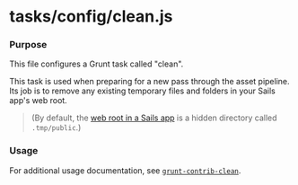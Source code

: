 # tasks/config/clean.js

### Purpose

This file configures a Grunt task called "clean".

This task is used when preparing for a new pass through the asset pipeline. Its job is to remove any existing temporary files and folders in your Sails app's web root.

> (By default, the [web root in a Sails app](http://sailsjs.com/documentation/concepts/assets) is a hidden directory called `.tmp/public`.)

### Usage

For additional usage documentation, see [`grunt-contrib-clean`](https://npmjs.com/package/grunt-contrib-clean).



<docmeta name="displayName" value="clean.js">
